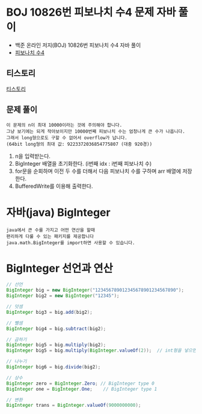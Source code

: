 # BOJ 10826번 피보나치 수4 문제 자바 풀이
- 백준 온라인 저지(BOJ) 10826번 피보나치 수4 자바 풀이
- [피보나치 수4](https://www.acmicpc.net/problem/10826)

## 티스토리 
[티스토리](https://hoho325.tistory.com/72?category=780777)


## 문제 풀이
```
이 문제의 n이 최대 10000이라는 것에 주의해야 합니다.
그냥 보기에는 되게 작아보이지만 10000번째 피보나치 수는 엄청나게 큰 수가 나옵니다.
그래서 long형으로도 구할 수 없어서 overflow가 납니다.
(64bit long형의 최대 값: 9223372036854775807 (대충 920경))
```
1. n을 입력받는다.
2. BigInteger 배열을 초기화한다. (i번째 idx : i번째 피보나치 수)
3. for문을 순회하며 이전 두 수를 더해서 다음 피보나치 수를 구하며 arr 배열에 저장한다.
4. BufferedWrite를 이용해 출력한다.

# 자바(java) BigInteger
```
java에서 큰 수를 가지고 어떤 연산을 할때
편리하게 다룰 수 있는 패키지를 제공합니다
java.math.BigInteger를 import하면 사용할 수 있습니다.
```

# BigInteger 선언과 연산
```java
// 선언
BigInteger big = new BigInteger("123456789012345678901234567890");
BigInteger big2 = new BigInteger("12345");

// 덧셈
BigInteger big3 = big.add(big2);

// 뺄셈
BigInteger big4 = big.subtract(big2);

// 곱하기
BigInteger big5 = big.multiply(big2);
BigInteger big5 = big.multiply(BigInteger.valueOf(2));	// int형을 넣으면 안됨

// 나누기
BigInteger big6 = big.divide(big2);

// 상수
BigInteger zero = BigInteger.Zero; // BigInteger type 0
BigInteger one = BigInteger.One;	// BigInteger type 1

// 변환
BigInteger trans = BigInteger.valueOf(9000000000);
```